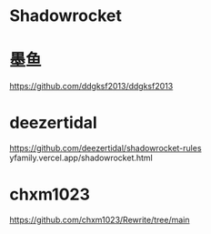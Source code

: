 # Shadowrocket
# 墨鱼
https://github.com/ddgksf2013/ddgksf2013
# deezertidal
https://github.com/deezertidal/shadowrocket-rules
yfamily.vercel.app/shadowrocket.html
# chxm1023
https://github.com/chxm1023/Rewrite/tree/main

